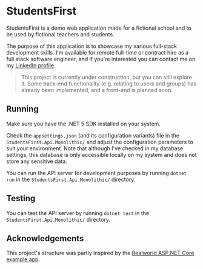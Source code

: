 # StudentsFirst

StudentsFirst is a demo web application made for a fictional school and to be used by fictional teachers and students.

The purpose of this application is to showcase my various full-stack development skills. I'm available for remote full-time or contract hire as a full stack software engineer, and if you're interested you can contact me on my [LinkedIn profile](https://www.linkedin.com/in/saraelsa/).

> This project is currently under construction, but you can still explore it. Some back-end functionality (e.g. relating to users and groups) has already been implemented, and a front-end is planned soon.

## Running

Make sure you have the .NET 5 SDK installed on your system.

Check the `appsettings.json` (and its configuration variants) file in the `StudentsFirst.Api.Monolithic/` and adjust the configuration parameters to suit your environment. Note that although I've checked in my database settings, this database is only accessible locally on my system and does not store any sensitive data.

You can run the API server for development purposes by running `dotnet run` in the `StudentsFirst.Api.Monolithic/` directory.

## Testing

You can test the API server by running `dotnet test` in the `StudentsFirst.Api.Monolithic/` directory.

## Acknowledgements

This project's structure was partly inspired by the [Realworld ASP.NET Core example app](https://github.com/gothinkster/aspnetcore-realworld-example-app).
